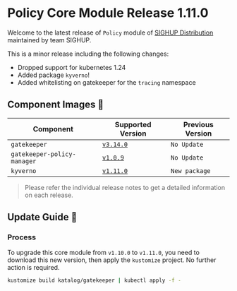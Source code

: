 # Policy Core Module Release 1.11.0

Welcome to the latest release of `Policy` module of [SIGHUP Distribution](https://github.com/sighupio/distribution) maintained by team SIGHUP.

This is a minor release including the following changes:

- Dropped support for kubernetes 1.24
- Added package `kyverno`!
- Added whitelisting on gatekeeper for the `tracing` namespace

## Component Images 🚢

| Component                   | Supported Version                                                                     | Previous Version |
| --------------------------- | ------------------------------------------------------------------------------------- | ---------------- |
| `gatekeeper`                | [`v3.14.0`](https://github.com/open-policy-agent/gatekeeper/releases/tag/v3.14.0)     | `No Update`      |
| `gatekeeper-policy-manager` | [`v1.0.9`](https://github.com/sighupio/gatekeeper-policy-manager/releases/tag/v1.0.9) | `No Update`      |
| `kyverno`                   | [`v1.11.0`](https://github.com/kyverno/kyverno/releases/tag/v1.11.0)                  | `New package`    |

> Please refer the individual release notes to get a detailed information on each release.

## Update Guide 🦮

### Process

To upgrade this core module from `v1.10.0` to `v1.11.0`, you need to download this new version, then apply the `kustomize` project. No further action is required.

```bash
kustomize build katalog/gatekeeper | kubectl apply -f -
```
